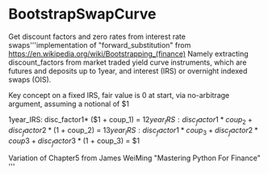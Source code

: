 # BootstrapSwapCurve
Get discount factors and zero rates from interest rate swaps'''implementation of "forward_substitution" from https://en.wikipedia.org/wiki/Bootstrapping_(finance)
Namely extracting discount_factors from market traded yield curve instruments, which are futures and deposits up to 1year,
and interest (IRS) or overnight indexed swaps (OIS).

Key concept on a fixed IRS, fair value is 0 at start, via no-arbitrage argument, assuming a notional of $1 

1year_IRS:  disc_factor1* ($1 + coup_1) = $1   
2year_IRS:  disc_factor1 * coup_2 + disc_factor2*($1 + coup_2) = $1
3year_IRS:  disc_factor1 * coup_3 + disc_factor2 * coup3 + disc_factor3 * ($1 + coup_3) = $1


Variation of Chapter5 from James WeiMing "Mastering Python For Finance"   '''

